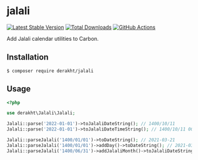 # jalali

[![Latest Stable Version](https://img.shields.io/packagist/v/derakht/jalali.svg?style=flat-square)](https://packagist.org/packages/derakht/jalali)
[![Total Downloads](https://img.shields.io/packagist/dt/derakht/jalali.svg?style=flat-square)](https://packagist.org/packages/derakht/jalali)
[![GitHub Actions](https://img.shields.io/endpoint.svg?url=https%3A%2F%2Factions-badge.atrox.dev%2Fbriannesbitt%2FCarbon%2Fbadge&style=flat-square&label=Build&logo=none)](https://actions-badge.atrox.dev/briannesbitt/Carbon/goto)

Add Jalali calendar utilities to Carbon.

## Installation
```
$ composer require derakht/jalali
```

## Usage

```php
<?php

use derakht\Jalali\Jalali;

Jalali::parse('2022-01-01')->toJalaliDateString(); // 1400/10/11 
Jalali::parse('2022-01-01')->toJalaliDateTimeString(); // 1400/10/11 00:00:00

Jalali::parseJalali('1400/01/01')->toDateString(); // 2021-03-21
Jalali::parseJalali('1400/01/01')->addDay()->toDateString(); // 2021-03-22
Jalali::parseJalali('1400/06/31')->addJalaliMonth()->toJalaliDateString(); // 1400/07/30

```